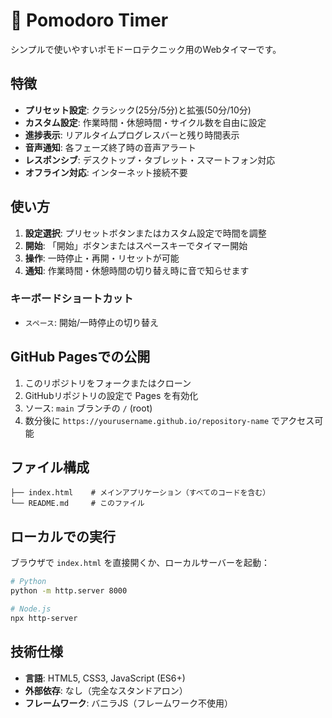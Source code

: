 # 🍅 Pomodoro Timer

シンプルで使いやすいポモドーロテクニック用のWebタイマーです。

## 特徴

- **プリセット設定**: クラシック(25分/5分)と拡張(50分/10分)
- **カスタム設定**: 作業時間・休憩時間・サイクル数を自由に設定
- **進捗表示**: リアルタイムプログレスバーと残り時間表示
- **音声通知**: 各フェーズ終了時の音声アラート
- **レスポンシブ**: デスクトップ・タブレット・スマートフォン対応
- **オフライン対応**: インターネット接続不要

## 使い方

1. **設定選択**: プリセットボタンまたはカスタム設定で時間を調整
2. **開始**: 「開始」ボタンまたはスペースキーでタイマー開始
3. **操作**: 一時停止・再開・リセットが可能
4. **通知**: 作業時間・休憩時間の切り替え時に音で知らせます

### キーボードショートカット

- `スペース`: 開始/一時停止の切り替え

## GitHub Pagesでの公開

1. このリポジトリをフォークまたはクローン
2. GitHubリポジトリの設定で Pages を有効化
3. ソース: `main` ブランチの `/` (root)
4. 数分後に `https://yourusername.github.io/repository-name` でアクセス可能

## ファイル構成

```
├── index.html    # メインアプリケーション（すべてのコードを含む）
└── README.md     # このファイル
```

## ローカルでの実行

ブラウザで `index.html` を直接開くか、ローカルサーバーを起動：

```bash
# Python
python -m http.server 8000

# Node.js
npx http-server
```

## 技術仕様

- **言語**: HTML5, CSS3, JavaScript (ES6+)
- **外部依存**: なし（完全なスタンドアロン）
- **フレームワーク**: バニラJS（フレームワーク不使用）
